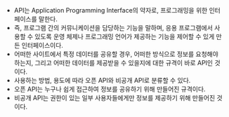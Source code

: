 - API는 Application Programming Interface의 약자로, 프로그래밍을 위한 인터페이스를 말한다.
- 즉, 프로그램 간의 커뮤니케이션을 담당하는 기능을 말하며, 응용 프로그램에서 사용할 수 있도록 운영 체제나 프로그래밍 언어가 제공하는 기능을 제어할 수 있게 만든 인터페이스이다.
- 어떠한 사이트에서 특정 데이터를 공유할 경우, 어떠한 방식으로 정보를 요청해야 하는지, 그리고 어떠한 데이터를 제공받을 수 있을지에 대한 규격이 바로 API인 것이다.
- 사용하는 방법, 용도에 따라 오픈 API와 비공개 API로 분류할 수 있다.
- 오픈 API는 누구나 쉽게 접근하여 정보를 공유하기 위해 만들어진 규격이다.
- 비공개 API는 권한이 있는 일부 사용자들에게만 정보를 제공하기 위해 만들어진 것이다.

